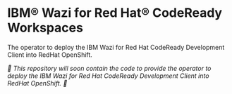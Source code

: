 # IBM® Wazi for Red Hat® CodeReady Workspaces
The operator to deploy the IBM Wazi for Red Hat CodeReady Development Client into RedHat OpenShift.

*:construction: This repository will soon contain the code to provide the operator to deploy the IBM Wazi for Red Hat CodeReady Development Client into RedHat OpenShift. :construction:*
